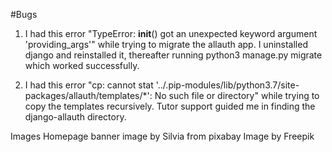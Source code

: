 #Bugs
1. I had this error "TypeError: __init__() got an unexpected keyword argument 'providing_args'" while trying to migrate the allauth app.
I uninstalled django and reinstalled it, thereafter running python3 manage.py migrate which worked successfully.

2. I had this error "cp: cannot stat '../.pip-modules/lib/python3.7/site-packages/allauth/templates/*': No such file or directory" while trying to copy the templates recursively.
Tutor support guided me in finding the django-allauth directory.

Images
Homepage banner image by Silvia from pixabay
Image by Freepik